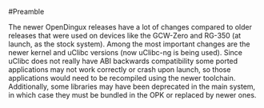 #Preamble

The newer OpenDingux releases have a lot of changes compared to older releases that were used on devices like the GCW-Zero and RG-350 (at launch, as the stock system). Among the most important changes are the newer kernel and uClibc versions (now uClibc-ng is being used). Since uClibc does not really have ABI backwards compatibility some ported applications may not work correctly or crash upon launch, so those applications would need to be recompiled using the newer toolchain. Additionally, some libraries may have been deprecated in the main system, in which case they must be bundled in the OPK or replaced by newer ones.
